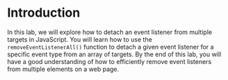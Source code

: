 # Introduction

In this lab, we will explore how to detach an event listener from multiple targets in JavaScript. You will learn how to use the `removeEventListenerAll()` function to detach a given event listener for a specific event type from an array of targets. By the end of this lab, you will have a good understanding of how to efficiently remove event listeners from multiple elements on a web page.

